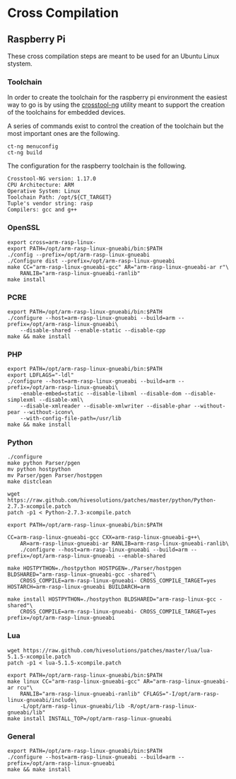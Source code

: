 # Cross Compilation

## Raspberry Pi

These cross compilation steps are meant to be used for an Ubuntu Linux stystem.

### Toolchain

In order to create the toolchain for the raspberry pi environment the easiest way to go is by
using the [crosstool-ng](http://crosstool-ng.org) utility meant to support the creation of the
toolchains for embedded devices.

A series of commands exist to control the creation of the toolchain but the most important ones
are the following.

    ct-ng menuconfig
    ct-ng build

The configuration for the raspberry toolchain is the following.

    Crosstool-NG version: 1.17.0
    CPU Architecture: ARM
    Operative System: Linux
    Toolchain Path: /opt/${CT_TARGET}
    Tuple's vendor string: rasp
    Compilers: gcc and g++

### OpenSSL

    export cross=arm-rasp-linux-
    export PATH=/opt/arm-rasp-linux-gnueabi/bin:$PATH
    ./config --prefix=/opt/arm-rasp-linux-gnueabi
    ./Configure dist --prefix=/opt/arm-rasp-linux-gnueabi
    make CC="arm-rasp-linux-gnueabi-gcc" AR="arm-rasp-linux-gnueabi-ar r"\
        RANLIB="arm-rasp-linux-gnueabi-ranlib"
    make install

### PCRE

    export PATH=/opt/arm-rasp-linux-gnueabi/bin:$PATH
    ./configure --host=arm-rasp-linux-gnueabi --build=arm --prefix=/opt/arm-rasp-linux-gnueabi\
        --disable-shared --enable-static --disable-cpp
    make && make install

### PHP

    export PATH=/opt/arm-rasp-linux-gnueabi/bin:$PATH
    export LDFLAGS="-ldl"
    ./configure --host=arm-rasp-linux-gnueabi --build=arm --prefix=/opt/arm-rasp-linux-gnueabi\
        -enable-embed=static --disable-libxml --disable-dom --disable-simplexml --disable-xml\
        --disable-xmlreader --disable-xmlwriter --disable-phar --without-pear --without-iconv\
        --with-config-file-path=/usr/lib
    make && make install
 
### Python

    ./configure
    make python Parser/pgen
    mv python hostpython
    mv Parser/pgen Parser/hostpgen
    make distclean
    
    wget https://raw.github.com/hivesolutions/patches/master/python/Python-2.7.3-xcompile.patch
    patch -p1 < Python-2.7.3-xcompile.patch
    
    export PATH=/opt/arm-rasp-linux-gnueabi/bin:$PATH
    
    CC=arm-rasp-linux-gnueabi-gcc CXX=arm-rasp-linux-gnueabi-g++\
        AR=arm-rasp-linux-gnueabi-ar RANLIB=arm-rasp-linux-gnueabi-ranlib\
        ./configure --host=arm-rasp-linux-gnueabi --build=arm --prefix=/opt/arm-rasp-linux-gnueabi --enable-shared 
    
    make HOSTPYTHON=./hostpython HOSTPGEN=./Parser/hostpgen BLDSHARED="arm-rasp-linux-gnueabi-gcc -shared"\
        CROSS_COMPILE=arm-rasp-linux-gnueabi- CROSS_COMPILE_TARGET=yes HOSTARCH=arm-rasp-linux-gnueabi BUILDARCH=arm
    
    make install HOSTPYTHON=./hostpython BLDSHARED="arm-rasp-linux-gcc -shared"\
        CROSS_COMPILE=arm-rasp-linux-gnueabi- CROSS_COMPILE_TARGET=yes prefix=/opt/arm-rasp-linux-gnueabi

### Lua

    wget https://raw.github.com/hivesolutions/patches/master/lua/lua-5.1.5-xcompile.patch
    patch -p1 < lua-5.1.5-xcompile.patch
    
    export PATH=/opt/arm-rasp-linux-gnueabi/bin:$PATH 
    make linux CC="arm-rasp-linux-gnueabi-gcc" AR="arm-rasp-linux-gnueabi-ar rcu"\
        RANLIB="arm-rasp-linux-gnueabi-ranlib" CFLAGS="-I/opt/arm-rasp-linux-gnueabi/include\
        -L/opt/arm-rasp-linux-gnueabi/lib -R/opt/arm-rasp-linux-gnueabi/lib"
    make install INSTALL_TOP=/opt/arm-rasp-linux-gnueabi

### General

    export PATH=/opt/arm-rasp-linux-gnueabi/bin:$PATH
    ./configure --host=arm-rasp-linux-gnueabi --build=arm --prefix=/opt/arm-rasp-linux-gnueabi
    make && make install
